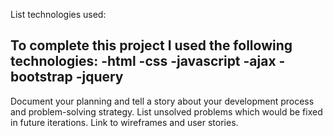 List technologies used:

To complete this project I used the following technologies:
  -html
  -css
  -javascript
  -ajax
  -bootstrap
  -jquery
  -
Document your planning and tell a story about your development process and problem-solving strategy.
List unsolved problems which would be fixed in future iterations.
Link to wireframes and user stories.
